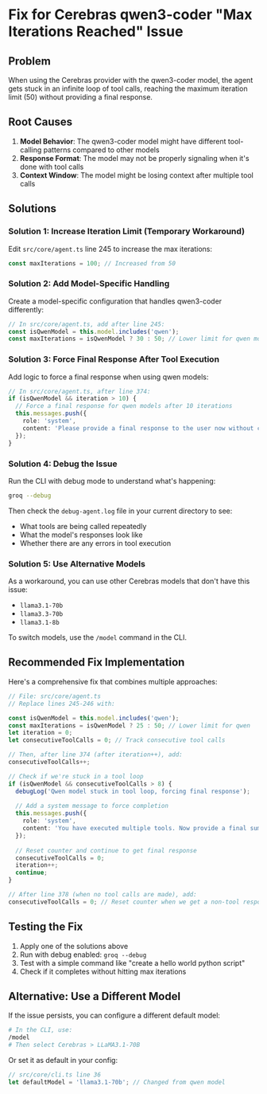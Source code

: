 # Fix for Cerebras qwen3-coder "Max Iterations Reached" Issue

## Problem
When using the Cerebras provider with the qwen3-coder model, the agent gets stuck in an infinite loop of tool calls, reaching the maximum iteration limit (50) without providing a final response.

## Root Causes
1. **Model Behavior**: The qwen3-coder model might have different tool-calling patterns compared to other models
2. **Response Format**: The model may not be properly signaling when it's done with tool calls
3. **Context Window**: The model might be losing context after multiple tool calls

## Solutions

### Solution 1: Increase Iteration Limit (Temporary Workaround)
Edit `src/core/agent.ts` line 245 to increase the max iterations:
```typescript
const maxIterations = 100; // Increased from 50
```

### Solution 2: Add Model-Specific Handling
Create a model-specific configuration that handles qwen3-coder differently:

```typescript
// In src/core/agent.ts, add after line 245:
const isQwenModel = this.model.includes('qwen');
const maxIterations = isQwenModel ? 30 : 50; // Lower limit for qwen models
```

### Solution 3: Force Final Response After Tool Execution
Add logic to force a final response when using qwen models:

```typescript
// In src/core/agent.ts, after line 374:
if (isQwenModel && iteration > 10) {
  // Force a final response for qwen models after 10 iterations
  this.messages.push({
    role: 'system',
    content: 'Please provide a final response to the user now without calling any more tools.'
  });
}
```

### Solution 4: Debug the Issue
Run the CLI with debug mode to understand what's happening:

```bash
groq --debug
```

Then check the `debug-agent.log` file in your current directory to see:
- What tools are being called repeatedly
- What the model's responses look like
- Whether there are any errors in tool execution

### Solution 5: Use Alternative Models
As a workaround, you can use other Cerebras models that don't have this issue:
- `llama3.1-70b` 
- `llama3.3-70b`
- `llama3.1-8b`

To switch models, use the `/model` command in the CLI.

## Recommended Fix Implementation

Here's a comprehensive fix that combines multiple approaches:

```typescript
// File: src/core/agent.ts
// Replace lines 245-246 with:

const isQwenModel = this.model.includes('qwen');
const maxIterations = isQwenModel ? 25 : 50; // Lower limit for qwen
let iteration = 0;
let consecutiveToolCalls = 0; // Track consecutive tool calls

// Then, after line 374 (after iteration++), add:
consecutiveToolCalls++;

// Check if we're stuck in a tool loop
if (isQwenModel && consecutiveToolCalls > 8) {
  debugLog('Qwen model stuck in tool loop, forcing final response');
  
  // Add a system message to force completion
  this.messages.push({
    role: 'system',
    content: 'You have executed multiple tools. Now provide a final summary response to the user without calling any more tools.'
  });
  
  // Reset counter and continue to get final response
  consecutiveToolCalls = 0;
  iteration++;
  continue;
}

// After line 378 (when no tool calls are made), add:
consecutiveToolCalls = 0; // Reset counter when we get a non-tool response
```

## Testing the Fix

1. Apply one of the solutions above
2. Run with debug enabled: `groq --debug`
3. Test with a simple command like "create a hello world python script"
4. Check if it completes without hitting max iterations

## Alternative: Use a Different Model

If the issue persists, you can configure a different default model:

```bash
# In the CLI, use:
/model
# Then select Cerebras > LLaMA3.1-70B
```

Or set it as default in your config:
```typescript
// src/core/cli.ts line 36
let defaultModel = 'llama3.1-70b'; // Changed from qwen model
```
